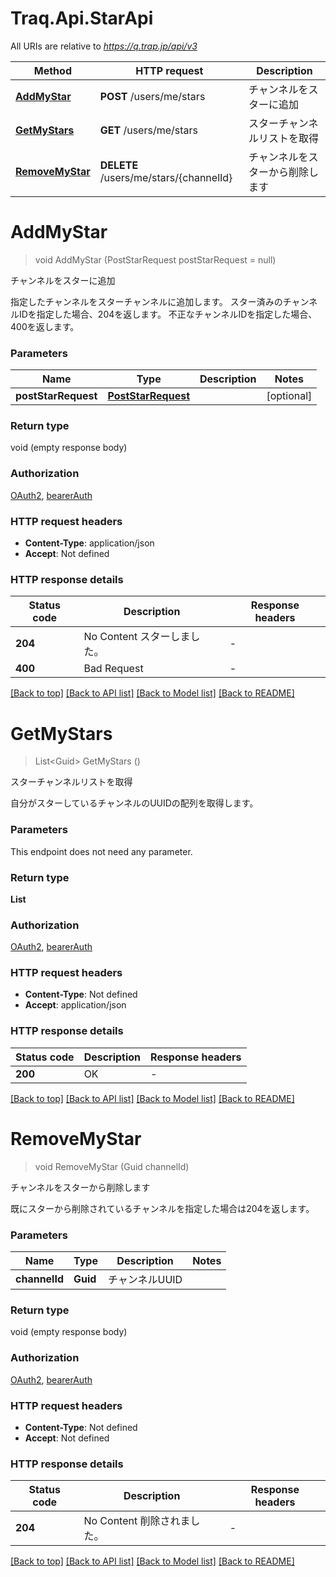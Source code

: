# Traq.Api.StarApi

All URIs are relative to *https://q.trap.jp/api/v3*

| Method | HTTP request | Description |
|--------|--------------|-------------|
| [**AddMyStar**](StarApi.md#addmystar) | **POST** /users/me/stars | チャンネルをスターに追加 |
| [**GetMyStars**](StarApi.md#getmystars) | **GET** /users/me/stars | スターチャンネルリストを取得 |
| [**RemoveMyStar**](StarApi.md#removemystar) | **DELETE** /users/me/stars/{channelId} | チャンネルをスターから削除します |

<a id="addmystar"></a>
# **AddMyStar**
> void AddMyStar (PostStarRequest postStarRequest = null)

チャンネルをスターに追加

指定したチャンネルをスターチャンネルに追加します。 スター済みのチャンネルIDを指定した場合、204を返します。 不正なチャンネルIDを指定した場合、400を返します。


### Parameters

| Name | Type | Description | Notes |
|------|------|-------------|-------|
| **postStarRequest** | [**PostStarRequest**](PostStarRequest.md) |  | [optional]  |

### Return type

void (empty response body)

### Authorization

[OAuth2](../README.md#OAuth2), [bearerAuth](../README.md#bearerAuth)

### HTTP request headers

 - **Content-Type**: application/json
 - **Accept**: Not defined


### HTTP response details
| Status code | Description | Response headers |
|-------------|-------------|------------------|
| **204** | No Content スターしました。 |  -  |
| **400** | Bad Request |  -  |

[[Back to top]](#) [[Back to API list]](../../README.md#documentation-for-api-endpoints) [[Back to Model list]](../../README.md#documentation-for-models) [[Back to README]](../../README.md)

<a id="getmystars"></a>
# **GetMyStars**
> List&lt;Guid&gt; GetMyStars ()

スターチャンネルリストを取得

自分がスターしているチャンネルのUUIDの配列を取得します。


### Parameters
This endpoint does not need any parameter.
### Return type

**List<Guid>**

### Authorization

[OAuth2](../README.md#OAuth2), [bearerAuth](../README.md#bearerAuth)

### HTTP request headers

 - **Content-Type**: Not defined
 - **Accept**: application/json


### HTTP response details
| Status code | Description | Response headers |
|-------------|-------------|------------------|
| **200** | OK |  -  |

[[Back to top]](#) [[Back to API list]](../../README.md#documentation-for-api-endpoints) [[Back to Model list]](../../README.md#documentation-for-models) [[Back to README]](../../README.md)

<a id="removemystar"></a>
# **RemoveMyStar**
> void RemoveMyStar (Guid channelId)

チャンネルをスターから削除します

既にスターから削除されているチャンネルを指定した場合は204を返します。


### Parameters

| Name | Type | Description | Notes |
|------|------|-------------|-------|
| **channelId** | **Guid** | チャンネルUUID |  |

### Return type

void (empty response body)

### Authorization

[OAuth2](../README.md#OAuth2), [bearerAuth](../README.md#bearerAuth)

### HTTP request headers

 - **Content-Type**: Not defined
 - **Accept**: Not defined


### HTTP response details
| Status code | Description | Response headers |
|-------------|-------------|------------------|
| **204** | No Content 削除されました。 |  -  |

[[Back to top]](#) [[Back to API list]](../../README.md#documentation-for-api-endpoints) [[Back to Model list]](../../README.md#documentation-for-models) [[Back to README]](../../README.md)

